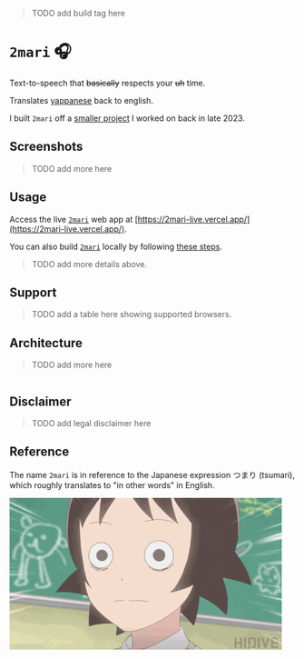 > TODO add build tag here

# `2mari` 🎧

Text-to-speech that <del>basically</del> respects your <del>uh</del> time.

Translates [yappanese](https://www.urbandictionary.com/define.php?term=yappanese) back to english.

I built `2mari` off a [smaller project]() I worked on back in late 2023.

## Screenshots

> TODO add more here

## Usage

Access the live [`2mari`](https://github.com/gongahkia/2mari) web app at [https://2mari-live.vercel.app/](https://2mari-live.vercel.app/).

You can also build [`2mari`](https://github.com/gongahkia/2mari) locally by following [these steps](./src/README.md).

> TODO add more details above.

## Support

> TODO add a table here showing supported browsers.

## Architecture

> TODO add more here

```mermaid

```

## Disclaimer

> TODO add legal disclaimer here

## Reference

The name `2mari` is in reference to the Japanese expression つまり (tsumari), which roughly translates to "in other words" in English. 

![](./asset/logo/wait.gif)